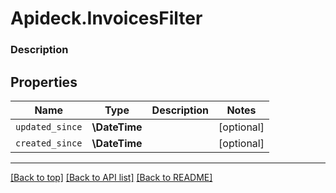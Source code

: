 # Apideck.InvoicesFilter

### Description

## Properties
Name | Type | Description | Notes
------------ | ------------- | ------------- | -------------
`updated_since` | **\DateTime** |  | [optional] 
`created_since` | **\DateTime** |  | [optional] 





---

[[Back to top]](#) [[Back to API list]](../../../../README.md#documentation-for-api-endpoints) [[Back to README]](../../../../README.md)


